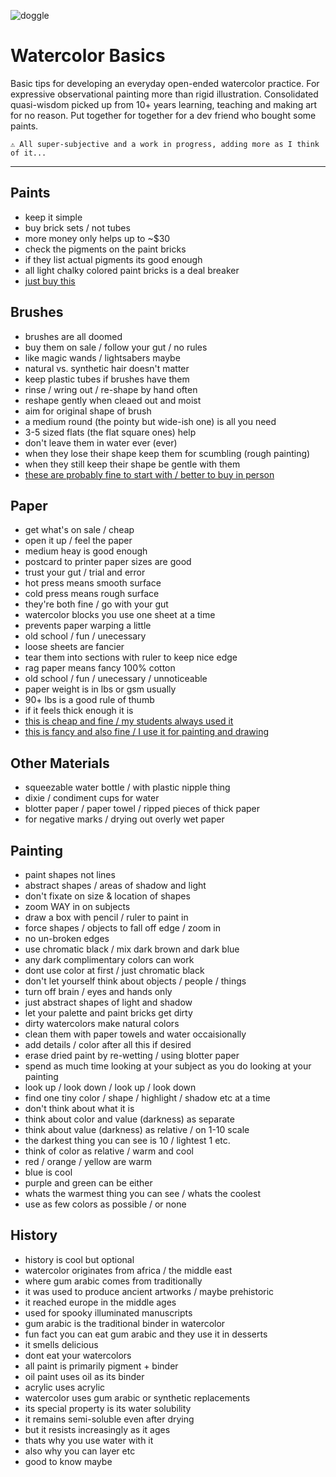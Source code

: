 ![doggle](https://external-content.duckduckgo.com/iu/?u=https%3A%2F%2Fmedia.giphy.com%2Fmedia%2F32a8gyKSgjM8E%2Fgiphy.gif&f=1&nofb=1)

# Watercolor Basics

Basic tips for developing an everyday open-ended watercolor practice. For expressive observational painting more than rigid illustration. Consolidated quasi-wisdom picked up from 10+ years learning, teaching and making art for no reason. Put together for together for a dev friend who bought some paints.

```
⚠️ All super-subjective and a work in progress, adding more as I think of it...
```

---

## Paints

<!-- This really should be all you need until you want to move up in scale. It doesn't suite every painting style though so just know buying water color paints in tubes is an option also. I just never personally saw students or professionals have much use for them unless they decided to work with guache, which is in the same family as standard watercolors but completely different in terms of style, technique etc. -->

* keep it simple
* buy brick sets / not tubes
* more money only helps up to ~$30
* check the pigments on the paint bricks
* if they list actual pigments its good enough
* all light chalky colored paint bricks is a deal breaker
* [just buy this](https://www.amazon.com/Winsor-Newton-Cotman-Colour-Compact/dp/B00004THXH/ref=sr_1_6?keywords=winsor+and+newton+watercolor+paint&qid=1655241652&sprefix=winsor%2Caps%2C234&sr=8-6)

## Brushes

<!-- The best advice I ever got from teachers or gave to students was to keep it simple. Go to the bargain bin / sale section and pick brushes out intuitively.  -->

<!-- If you get a good feeling from it for any reason and it's cheap, go for it. Like you're picking out a magic wand (for harry potter nerds) or a lightsaber (for star wars nerds even though that doesn't make sense). I researched and experimented with a lot of different brush purchasing and maintenance systems and ended up coming back to this much simpler way of doing things over and over again.  -->

* brushes are all doomed
* buy them on sale / follow your gut / no rules
* like magic wands / lightsabers maybe
* natural vs. synthetic hair doesn't matter
* keep plastic tubes if brushes have them
* rinse / wring out / re-shape by hand often
* reshape gently when cleaed out and moist
* aim for original shape of brush
* a medium round (the pointy but wide-ish one) is all you need
* 3-5 sized flats (the flat square ones) help
* don't leave them in water ever (ever)
* when they lose their shape keep them for scumbling (rough painting)
* when they still keep their shape be gentle with them
* [these are probably fine to start with / better to buy in person](https://www.amazon.com/Paintbrushes-Watercolor-Painting-Miniature-Detailing/dp/B095WJVL5G/ref=sr_1_25?crid=D8TXX34O9RLV&keywords=watercolor%2Bbrushes&qid=1655323005&sprefix=watercolor%2B%2Caps%2C154&sr=8-25&th=1)

## Paper

<!-- Anything labelled watercolor paper is generally fine. Same rules as brushes more or less, get what's on sale / cheap, open it up, feel the paper, trust your gut, trial and error, you'll know what you want better with time. -->

<!-- Specifics on paper really don't matter too much in my experience as long the paper you're using is fairly thick. There are a buch of confusing types though so here are the general options. All of these work fine. -->

* get what's on sale / cheap
* open it up / feel the paper
* medium heay is good enough
* postcard to printer paper sizes are good
* trust your gut / trial and error
* hot press means smooth surface
* cold press means rough surface
* they're both fine / go with your gut
* watercolor blocks you use one sheet at a time
* prevents paper warping a little
* old school / fun / unecessary
* loose sheets are fancier
* tear them into sections with ruler to keep nice edge
* rag paper means fancy 100% cotton
* old school / fun / unecessary / unnoticeable
* paper weight is in lbs or gsm usually
* 90+ lbs is a good rule of thumb
* if it feels thick enough it is
* [this is cheap and fine / my students always used it](https://www.amazon.com/Strathmore-361-9-Watercolor-Press-Sheets/dp/B0027AAIS0/ref=sr_1_7?keywords=watercolor+paper&qid=1655322913&sr=8-7)
* [this is fancy and also fine / I use it for painting and drawing](https://www.amazon.com/Arches-Watercolor-Pad-Hot-Press/dp/B008N0BD0A/ref=pd_bxgy_img_sccl_2/131-6698260-2793713?pd_rd_w=d3nit&content-id=amzn1.sym.7757a8b5-874e-4a67-9d85-54ed32f01737&pf_rd_p=7757a8b5-874e-4a67-9d85-54ed32f01737&pf_rd_r=E4JQZ5HQ9VWKMT0G71XY&pd_rd_wg=NZ79i&pd_rd_r=831d8404-8810-4381-9c08-3eb5e53e3d8d&pd_rd_i=B008N0BD0A&psc=1)


## Other Materials

<!-- Some other stuff I suggest you pick up. The blotter paper (or paper towel, ripped pieces of water color paper etc) is important for making pressing against wet sections of your paintings to make negative marks and dry out overly-wet paper. -->

* squeezable water bottle / with plastic nipple thing
* dixie / condiment cups for water
* blotter paper / paper towel / ripped pieces of thick paper
* for negative marks / drying out overly wet paper


## Painting

* paint shapes not lines
* abstract shapes / areas of shadow and light
* don't fixate on size & location of shapes
* zoom WAY in on subjects
* draw a box with pencil / ruler to paint in
* force shapes / objects to fall off edge / zoom in
* no un-broken edges
* use chromatic black / mix dark brown and dark blue
* any dark complimentary colors can work
* dont use color at first / just chromatic black
* don't let yourself think about objects / people / things
* turn off brain / eyes and hands only
* just abstract shapes of light and shadow
* let your palette and paint bricks get dirty
* dirty watercolors make natural colors
* clean them with paper towels and water occaisionally
* add details / color after all this if desired
* erase dried paint by re-wetting / using blotter paper
* spend as much time looking at your subject as you do looking at your painting
* look up / look down / look up / look down
* find one tiny color / shape / highlight / shadow etc at a time
* don't think about what it is
* think about color and value (darkness) as separate
* think about value (darkness) as relative / on 1-10 scale
* the darkest thing you can see is 10 / lightest 1 etc.
* think of color as relative / warm and cool
* red / orange / yellow are warm
* blue is cool
* purple and green can be either
* whats the warmest thing you can see / whats the coolest
* use as few colors as possible / or none

## History

* history is cool but optional
* watercolor originates from africa / the middle east
* where gum arabic comes from traditionally
* it was used to produce ancient artworks / maybe prehistoric
* it reached europe in the middle ages
* used for spooky illuminated manuscripts
* gum arabic is the traditional binder in watercolor
* fun fact you can eat gum arabic and they use it in desserts
* it smells delicious
* dont eat your watercolors
* all paint is primarily pigment + binder
* oil paint uses oil as its binder
* acrylic uses acrylic
* watercolor uses gum arabic or synthetic replacements
* its special property is its water solubility
* it remains semi-soluble even after drying
* but it resists increasingly as it ages
* thats why you use water with it
* also why you can layer etc
* good to know maybe
